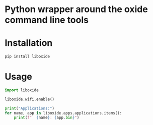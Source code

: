 Python wrapper around the oxide command line tools
==================================================

Installation
============

```bash
pip install liboxide
```

Usage
=====

```python
import liboxide

liboxide.wifi.enable()

print("Applications:")
for name, app in liboxide.apps.applications.items():
    print(f"  {name}: {app.bin}")
```
